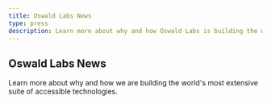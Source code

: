 ```yaml
---
title: Oswald Labs News
type: press
description: Learn more about why and how Oswald Labs is building the world's most extensive suite of accessible technologies.
---
```


<section class="hero pb-5">
	<div class="container">
		<div class="row justify-content-center text-md-center">
			<div class="col-md-6">
				<h1>Oswald Labs News</h1>
				<p>Learn more about why and how we are building the world's most extensive suite of accessible technologies.</p>
			</div>
		</div>
	</div>
</section>